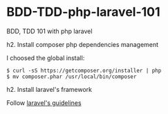 BDD-TDD-php-laravel-101
=======================

BDD, TDD 101 with php laravel

h2. Install composer php dependencies management

I choosed the global install:

    $ curl -sS https://getcomposer.org/installer | php
    $ mv composer.phar /usr/local/bin/composer

h2. Install laravel's framework

Follow [laravel's guidelines]

[laravel's guidelines]: http://laravel.com/docs/quick

